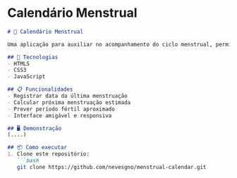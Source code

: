 # Calendário Menstrual  

```markdown
# 📅 Calendário Menstrual

Uma aplicação para auxiliar no acompanhamento do ciclo menstrual, permitindo ao usuário registrar a data da última menstruação e calcular previsão do próximo ciclo.

## 🚀 Tecnologias
- HTML5  
- CSS3  
- JavaScript  

## 📋 Funcionalidades
- Registrar data da última menstruação  
- Calcular próxima menstruação estimada  
- Prever período fértil aproximado  
- Interface amigável e responsiva  

## 🖥️ Demonstração
(....)  

## 📦 Como executar
1. Clone este repositório:
   ```bash
   git clone https://github.com/nevesgno/menstrual-calendar.git
